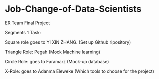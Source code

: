 # Job-Change-of-Data-Scientists
ER Team Final Project 

Segments 1 Task:

Square role goes to YI XIN ZHANG. (Set up Github ripository)

Triangle Role: Pegah (Mock Machine learning)

Circle Role: goes to Faramarz (Mock-up database)

X-Role: goes to Adanma Eleweke (Which tools to choose for the project)